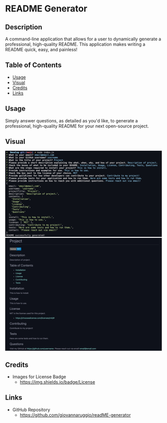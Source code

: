 # README Generator


## Description
A command-line application that allows for a user to dynamically generate a professional, high-quality README. This application makes writing a README quick, easy, and painless!


## Table of Contents

- [Usage](#usage)
- [Visual](#visual) 
- [Credits](#credits)
- [Links](#links)

## Usage
Simply answer questions, as detailed as you'd like, to generate a professional, high-quality README for your next open-source project. 

## Visual

<img src="./develop/images/node.jpg" alt="Node.js"/>
<img src="./develop/images/readme.jpg" alt="Generated README"/>

## Credits

- Images for License Badge
    - https://img.shields.io/badge/License

## Links

- GitHub Repository
    - https://github.com/giovannaruggio/readME-generator



